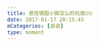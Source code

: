 ```yaml
---
title: 感觉德国小镇没么的玩滴🙄🙄
date: 2017-01-17 20:15:43
mCategories: [说说]
type: moment
---
```


<div id="pics-20170117201543"></div>

<script>
var data = [
    {"link": "2017-01-17_000000.jpeg", "type": "shuoshuo"},
    {"link": "2017-01-17_000001.jpeg", "type": "shuoshuo"},
    {"link": "2017-01-17_000002.jpeg", "type": "shuoshuo"}
];
picsRender(data, "pics-20170117201543");
</script>
